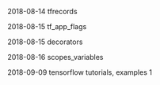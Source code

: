2018-08-14 tfrecords

2018-08-15 tf_app_flags

2018-08-15 decorators

2018-08-16 scopes_variables

2018-09-09 tensorflow tutorials, examples 1